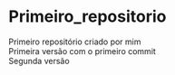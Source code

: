# Primeiro_repositorio
 Primeiro repositório criado por mim
    <br>
    Primeira versão com o primeiro commit
    <br>
    Segunda versão
